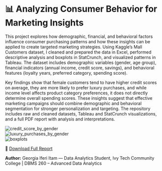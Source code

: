 # 📊 Analyzing Consumer Behavior for Marketing Insights

This project explores how demographic, financial, and behavioral factors influence consumer purchasing patterns and how these insights can be applied to create targeted marketing strategies. Using Kaggle’s Mall Customers dataset, I cleaned and prepared the data in Excel, performed descriptive analysis and boxplots in StatCrunch, and visualized patterns in Tableau. The dataset includes demographic variables (gender, age group), financial indicators (annual income, credit score, savings), and behavioral features (loyalty years, preferred category, spending score).

Key findings show that female customers tend to have higher credit scores on average, they are more likely to prefer luxury purchases, and while income level affects product category preferences, it does not directly determine overall spending scores. These insights suggest that effective marketing campaigns should combine demographic and behavioral segmentation for stronger personalization and targeting. The repository includes raw and cleaned datasets, Tableau and StatCrunch visualizations, and a full PDF report with analysis and interpretations.

![credit_score_by_gender](reports/credit_score_by_gender.png)  
![luxury_purchases_by_gender](reports/luxury_purchases_by_gender.png)  
![boxplots](reports/boxplots.png)

📄 [Download Full Report](analyzing_consumer_behavior_for_marketing_insights_project.pdf)

**Author:** Georgia Iferi Itam — Data Analytics Student, Ivy Tech Community College | DBMS 260 – Advanced Data Analytics

